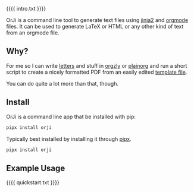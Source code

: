 {{{{ intro.txt }}}}

OrJi is a command line tool to generate text files using [jinja2](https://en.wikipedia.org/wiki/Jinja_(template_engine))
and [orgmode](https://en.wikipedia.org/wiki/Org-mode) files. It can be used to generate LaTeX or HTML or any other kind
of text from an orgmode file.

## Why?

For me so I can write [letters](https://raw.githubusercontent.com/crdoconnor/orji/main/examples/letter.org) and stuff in [orgzly](https://orgzly.com/) or [plainorg](https://plainorg.com/) and run
a short script to create a nicely formatted PDF from an easily edited [template file](https://github.com/crdoconnor/orji/blob/main/examples/letter.jinja2).

You can do quite a lot more than that, though.

## Install

OrJi is a command line app that be installed with pip:

```bash
pipx install orji
```

Typically best installed by installing it through
[pipx](https://pypa.github.io/pipx/).

```bash
pipx install orji
```

## Example Usage

{{{{ quickstart.txt }}}}

